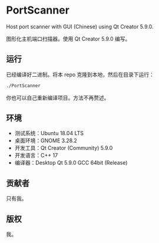 # PortScanner

Host port scanner with GUI (Chinese) using Qt Creator 5.9.0.

图形化主机端口扫描器。使用 Qt Creator 5.9.0 编写。

## 运行

已经编译好二进制。将本 repo 克隆到本地，然后在目录下运行：

```bash
./PortScanner
```

你也可以自己重新编译项目。方法不再赘述。

## 环境

- 测试系统：Ubuntu 18.04 LTS
- 桌面环境：GNOME 3.28.2
- 开发工具：Qt Creator (Community) 5.9.0
- 开发语言：C++ 17
- 编译器：Desktop Qt 5.9.0 GCC 64bit (Release)

## 贡献者

只有我。

## 版权

我。

